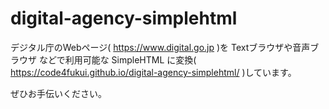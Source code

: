 # digital-agency-simplehtml

デジタル庁のWebページ( https://www.digital.go.jp )を Textブラウザや音声ブラウザ などで利用可能な SimpleHTML に変換( https://code4fukui.github.io/digital-agency-simplehtml/ )しています。

ぜひお手伝いください。
